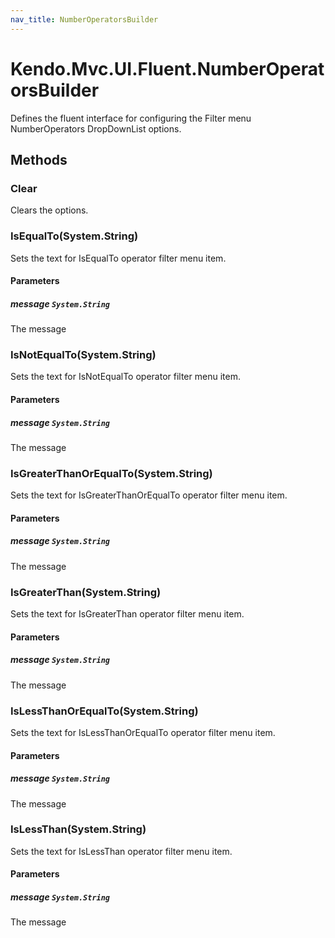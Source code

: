 ```yaml
---
nav_title: NumberOperatorsBuilder
---
```


# Kendo.Mvc.UI.Fluent.NumberOperatorsBuilder
Defines the fluent interface for configuring the Filter menu NumberOperators DropDownList options.




## Methods


### Clear
Clears the options.





### IsEqualTo(System.String)
Sets the text for IsEqualTo operator filter menu item.


#### Parameters

##### message `System.String`
The message





### IsNotEqualTo(System.String)
Sets the text for IsNotEqualTo operator filter menu item.


#### Parameters

##### message `System.String`
The message





### IsGreaterThanOrEqualTo(System.String)
Sets the text for IsGreaterThanOrEqualTo operator filter menu item.


#### Parameters

##### message `System.String`
The message





### IsGreaterThan(System.String)
Sets the text for IsGreaterThan operator filter menu item.


#### Parameters

##### message `System.String`
The message





### IsLessThanOrEqualTo(System.String)
Sets the text for IsLessThanOrEqualTo operator filter menu item.


#### Parameters

##### message `System.String`
The message





### IsLessThan(System.String)
Sets the text for IsLessThan operator filter menu item.


#### Parameters

##### message `System.String`
The message






